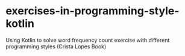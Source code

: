 # exercises-in-programming-style-kotlin
Using Kotlin to solve word frequency count exercise with different programming styles (Crista Lopes Book)
